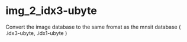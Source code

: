 # img_2_idx3-ubyte
Convert the image database to the same fromat as the mnsit database ( .idx3-ubyte, .idx1-ubyte ) 
